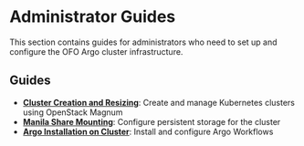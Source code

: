 # Administrator Guides

This section contains guides for administrators who need to set up and configure the OFO Argo cluster infrastructure.

## Guides

- **[Cluster Creation and Resizing](cluster-creation-and-resizing.md)**: Create and manage Kubernetes clusters using OpenStack Magnum
- **[Manila Share Mounting](manila-share-mounting.md)**: Configure persistent storage for the cluster
- **[Argo Installation on Cluster](argo-installation-on-cluster.md)**: Install and configure Argo Workflows
